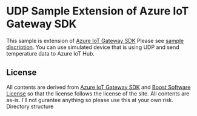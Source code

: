 # UDP Sample Extension of Azure IoT Gateway SDK
This sample is extension of [Azure IoT Gateway SDK](http://github.com/azure/azure-iot-gateway-sdk) Please see [sample discription](samples/udp_gateway/README.md).
You can use simulated device that is using UDP and send temperature data to Azure IoT Hub. 

## License 
All contents are derived from [Azure IoT Gateway SDK](http://github.com/azure/azure-iot-gateway-sdk) and [Boost Software License](http://www.boost.org/users/license.html) so that the license follows the license of the site. 
All contents are as-is. I'll not gurantee anything so please use this at your own risk. 
Directory structure



